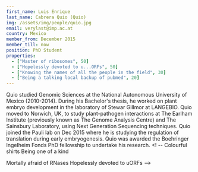 ```yaml
---
first_name: Luis Enrique
last_name: Cabrera Quio (Quio)
img: /assets/img/people/quio.jpg
email: verylast@imp.ac.at
country: Mexico
member_from: December 2015
member_till: now
position: PhD Student
properties:
  - ["Master of ribosomes", 50]
  - ["Hopelessly devoted to u...ORFs", 50]
  - ["Knowing the names of all the people in the field", 30]
  - ["Being a talking local backup of pubmed", 20]
---
```

Quio studied Genomic Sciences at the National Autonomous University of Mexico (2010-2014). During his Bachelor's thesis, he worked on plant embryo development in the laboratory of Stewar Gillmor at LANGEBIO. Quio moved to Norwich, UK, to study plant-pathogen interactions at The Earlham Institute (previously known as The Genome Analysis Centre) and The Sainsbury Laboratory, using Next Generation Sequencing techniques. Quio joined the Pauli lab on Dec 2015 where he is studying the regulation of translation during early embryogenesis. Quio was awarded the Boehringer Ingelheim Fonds PhD fellowship to undertake his research.
<! --
Colourful shirts
Being one of a kind

Mortally afraid of RNases
Hopelessly devoted to uORFs
-->
